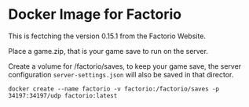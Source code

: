 Docker Image for Factorio
==========

This is fectching the version 0.15.1 from the Factorio Website.

Place a game.zip, that is your game save to run on the server.

Create a volume for /factorio/saves, to keep your game save, the server configuration `server-settings.json` will also be saved in that director.

`docker create --name factorio -v factorio:/factorio/saves -p 34197:34197/udp factorio:latest`

